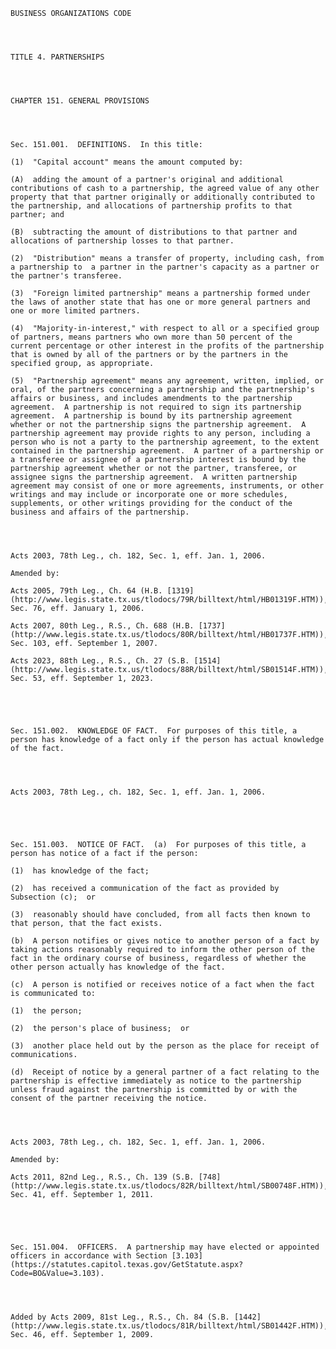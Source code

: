 ﻿
    
    
    	
    					
    
    
    BUSINESS ORGANIZATIONS CODE
    
      
    
    
    TITLE 4. PARTNERSHIPS
    
      
    
    
    CHAPTER 151. GENERAL PROVISIONS
    
      
    
    
    Sec. 151.001.  DEFINITIONS.  In this title:
    
    (1)  "Capital account" means the amount computed by:
    
    (A)  adding the amount of a partner's original and additional contributions of cash to a partnership, the agreed value of any other property that that partner originally or additionally contributed to the partnership, and allocations of partnership profits to that partner; and
    
    (B)  subtracting the amount of distributions to that partner and allocations of partnership losses to that partner.
    
    (2)  "Distribution" means a transfer of property, including cash, from a partnership to  a partner in the partner's capacity as a partner or the partner's transferee.
    
    (3)  "Foreign limited partnership" means a partnership formed under the laws of another state that has one or more general partners and  one or more limited partners.
    
    (4)  "Majority-in-interest," with respect to all or a specified group of partners, means partners who own more than 50 percent of the current percentage or other interest in the profits of the partnership that is owned by all of the partners or by the partners in the specified group, as appropriate.
    
    (5)  "Partnership agreement" means any agreement, written, implied, or oral, of the partners concerning a partnership and the partnership's affairs or business, and includes amendments to the partnership agreement.  A partnership is not required to sign its partnership agreement.  A partnership is bound by its partnership agreement whether or not the partnership signs the partnership agreement.  A partnership agreement may provide rights to any person, including a person who is not a party to the partnership agreement, to the extent contained in the partnership agreement.  A partner of a partnership or a transferee or assignee of a partnership interest is bound by the partnership agreement whether or not the partner, transferee, or assignee signs the partnership agreement.  A written partnership agreement may consist of one or more agreements, instruments, or other writings and may include or incorporate one or more schedules, supplements, or other writings providing for the conduct of the business and affairs of the partnership.
    
    
    
    
    Acts 2003, 78th Leg., ch. 182, Sec. 1, eff. Jan. 1, 2006.
    
    Amended by: 
    
    Acts 2005, 79th Leg., Ch. 64 (H.B. [1319](http://www.legis.state.tx.us/tlodocs/79R/billtext/html/HB01319F.HTM)), Sec. 76, eff. January 1, 2006.
    
    Acts 2007, 80th Leg., R.S., Ch. 688 (H.B. [1737](http://www.legis.state.tx.us/tlodocs/80R/billtext/html/HB01737F.HTM)), Sec. 103, eff. September 1, 2007.
    
    Acts 2023, 88th Leg., R.S., Ch. 27 (S.B. [1514](http://www.legis.state.tx.us/tlodocs/88R/billtext/html/SB01514F.HTM)), Sec. 53, eff. September 1, 2023.
    
    
    
    
    
    Sec. 151.002.  KNOWLEDGE OF FACT.  For purposes of this title, a person has knowledge of a fact only if the person has actual knowledge of the fact.
    
    
    
    
    Acts 2003, 78th Leg., ch. 182, Sec. 1, eff. Jan. 1, 2006.
    
    
    
    
    
    Sec. 151.003.  NOTICE OF FACT.  (a)  For purposes of this title, a person has notice of a fact if the person:
    
    (1)  has knowledge of the fact;
    
    (2)  has received a communication of the fact as provided by Subsection (c);  or
    
    (3)  reasonably should have concluded, from all facts then known to that person, that the fact exists.
    
    (b)  A person notifies or gives notice to another person of a fact by taking actions reasonably required to inform the other person of the fact in the ordinary course of business, regardless of whether the other person actually has knowledge of the fact.
    
    (c)  A person is notified or receives notice of a fact when the fact is communicated to:
    
    (1)  the person;
    
    (2)  the person's place of business;  or
    
    (3)  another place held out by the person as the place for receipt of communications.
    
    (d)  Receipt of notice by a general partner of a fact relating to the partnership is effective immediately as notice to the partnership unless fraud against the partnership is committed by or with the consent of the partner receiving the notice.
    
    
    
    
    Acts 2003, 78th Leg., ch. 182, Sec. 1, eff. Jan. 1, 2006.
    
    Amended by: 
    
    Acts 2011, 82nd Leg., R.S., Ch. 139 (S.B. [748](http://www.legis.state.tx.us/tlodocs/82R/billtext/html/SB00748F.HTM)), Sec. 41, eff. September 1, 2011.
    
    
    
    
    
    Sec. 151.004.  OFFICERS.  A partnership may have elected or appointed officers in accordance with Section [3.103](https://statutes.capitol.texas.gov/GetStatute.aspx?Code=BO&Value=3.103).
    
    
    
    
    Added by Acts 2009, 81st Leg., R.S., Ch. 84 (S.B. [1442](http://www.legis.state.tx.us/tlodocs/81R/billtext/html/SB01442F.HTM)), Sec. 46, eff. September 1, 2009.
    
    
    
    
    				
